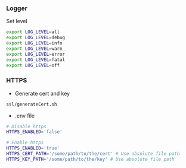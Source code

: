 ### Logger

Set level
```sh
export LOG_LEVEL=all
export LOG_LEVEL=debug
export LOG_LEVEL=info
export LOG_LEVEL=warn
export LOG_LEVEL=error
export LOG_LEVEL=fatal
export LOG_LEVEL=off
```

### HTTPS

- Generate cert and key
```sh
ssl/generateCert.sh
```

- .env file
```sh
# Disable https
HTTPS_ENABLED='false'

# Enable https
HTTPS_ENABLED='true'
HTTPS_CERT_PATH='/some/path/to/the/cert' # Use absolute file path
HTTPS_KEY_PATH='/some/path/to/the/key' # Use absolute file path
```